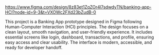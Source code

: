 https://www.figma.com/design/8z83et1ZqZOr4l7sdwdyTN/banking-app-HCI?node-id=9-3&t=VXOWc2FXd23bZudB-0

This project is a Banking App prototype designed in Figma following Human-Computer Interaction (HCI) principles. The design focuses on a clean layout, smooth navigation, and user-friendly experience. It includes essential screens like login, dashboard, transactions, and profile, ensuring easy access and clear usability. The interface is modern, accessible, and ready for developer handoff.
